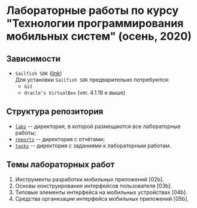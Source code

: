 # Лабораторные работы по курсу "Технологии программирования мобильных систем" (осень, 2020)
## Зависимости
* `Sailfish SDK` ([link][SailfishSDK])  
  Для установки `Sailfish SDK` предварительно потребуются:
  * `Git`
  * `Oracle’s VirtualBox` (ver. 4.1.18 и выше)

## Структура репозитория
- [`labs`](labs/) -- директория, в которой размещаются все лабораторные работы;
- [`reports`](reports/) -- директория с отчётами;
- [`tasks`](tasks/) -- директория с заданиями к лабораторным работам.

## Темы лабораторных работ
1) Инструменты разработки мобильных приложений [02b].
2) Основы конструирования интерфейсов пользователя [03b].
3) Типовые элементы интерфейса на мобильных устройствах [04b].
4) Средства организации интерфейса мобильных приложений [05b].
   
[SailfishSDK]: https://sailfishos.org/wiki/Application_SDK
